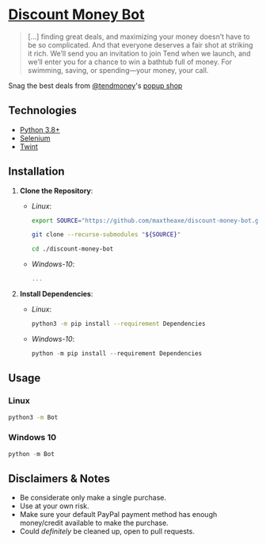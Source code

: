 # [Discount Money Bot](https://github.com/maxtheaxe/discount-money-bot.git) # 

> [...] finding great deals, and maximizing your money doesn’t have to be so complicated. And that 
> everyone deserves a fair shot at striking it rich. We’ll send you an invitation to join Tend when 
> we launch, and we’ll enter you for a chance to win a bathtub full of money. For swimming, saving, 
> or spending—your money, your call. 

Snag the best deals from [@tendmoney](https://twitter.com/tendmoney)'s [popup shop](https://discountmoneystore.com/)

## Technologies ##

- [Python 3.8+](https://www.python.org/downloads/)
- [Selenium](https://selenium-python.readthedocs.io)
- [Twint](https://pypi.org/project/twint/)

## Installation ##

1. **Clone the Repository**:
    - *Linux*: 
        ```bash
        export SOURCE="https://github.com/maxtheaxe/discount-money-bot.git"
       
        git clone --recurse-submodules "${SOURCE}"
       
        cd ./discount-money-bot
        ```
    - *Windows-10*:
        ```powershell
        ...
        ```

1. **Install Dependencies**:
    - *Linux*:
        ```bash
        python3 -m pip install --requirement Dependencies
        ```
    - *Windows-10*:
        ```powershell
        python -m pip install --requirement Dependencies
        ```

## Usage ##

### Linux ###

 ```bash
 python3 -m Bot
 ```

### Windows 10 ###

 ```powershell
 python -m Bot
 ```

## Disclaimers & Notes #

- Be considerate only make a single purchase.
- Use at your own risk.
- Make sure your default PayPal payment method has enough money/credit available to make the purchase.
- Could _definitely_ be cleaned up, open to pull requests.
